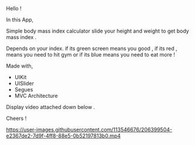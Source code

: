 Hello ! 

In this App,

Simple  body mass index calculator slide  your height and weight to get  body mass index .

Depends on  your index. if its green screen means you good , if its red , means  you need to hit gym  or if its blue means you need to eat more !

Made with,

* UIKit
* UISlider
* Segues
* MVC Architecture


Display video attached down below .

Cheers ! 


https://user-images.githubusercontent.com/113546676/206399504-e2367de2-7d9f-4ff8-88e5-0b52197813b0.mp4

